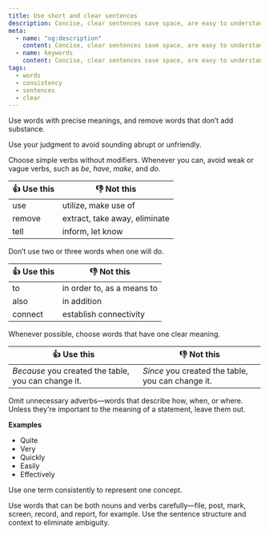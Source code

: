 ```yaml
---
title: Use short and clear sentences
description: Concise, clear sentences save space, are easy to understand, and facilitate scanning.
meta:
  - name: "og:description"
    content: Concise, clear sentences save space, are easy to understand, and facilitate scanning
  - name: keywords
    content: Concise, clear sentences save space, are easy to understand, and facilitate scanning
tags:
  - words
  - consistency
  - sentences
  - clear
---
```


Use words with precise meanings, and remove words that don’t add substance.

Use your judgment to avoid sounding abrupt or unfriendly.

Choose simple verbs without modifiers. Whenever you can, avoid weak or vague verbs, such as *be*, *have*, *make*, and *do*.

| :thumbsup: Use this | :thumbsdown: Not this             |
|---------------------|-----------------------------------|
| use                 | utilize, make use of              |
| remove              | extract, take away, eliminate     |
| tell                | inform, let know                  |

Don’t use two or three words when one will do.

| :thumbsup: Use this | :thumbsdown: Not this             |
|---------------------|-----------------------------------|
| to                  | in order to, as a means to        |
| also                | in addition                       |
| connect             | establish connectivity            |

Whenever possible, choose words that have one clear meaning.

| :thumbsup: Use this                                | :thumbsdown: Not this                             |
|----------------------------------------------------|---------------------------------------------------|
|*Because* you created the table, you can change it. | *Since* you created the table, you can change it. |

Omit unnecessary adverbs—words that describe how, when, or where.
Unless they're important to the meaning of a statement, leave them out.

**Examples**

- Quite
- Very
- Quickly
- Easily
- Effectively

Use one term consistently to represent one concept.

Use words that can be both nouns and verbs carefully—file, post, mark, screen, record, and report, for example.
Use the sentence structure and context to eliminate ambiguity.
